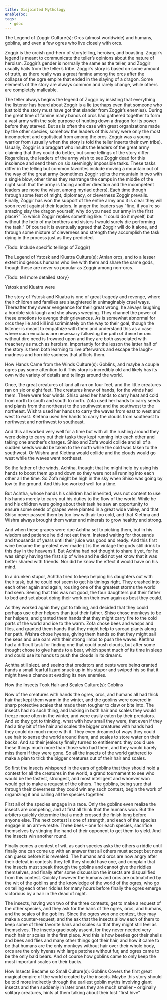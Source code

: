 ```yaml
---
title: Disjointed Mythology
enableToc: 
tags:
  - gdoc
---
```

The Legend of Zoggir
Culture(s): Orcs (almost worldwide) and humans, goblins, and even a few ogres who live closely with orcs.

Zoggir is the orcish god-hero of storytelling, heroism, and boasting. Zoggir’s legend is meant to communicate the teller’s opinions about the nature of heroism. Zoggir’s gender is normally the same as the teller, and Zoggir usually hails from the teller’s tribe. Zoggir’s story is based on some amount of truth, as there really was a great famine among the orcs after the collapse of the ogre empire that ended in the slaying of a dragon. Some elements of the story are always common and rarely change, while others are completely malleable. 

The teller always begins the legend of Zoggir by insisting that everything the listener has heard about Zoggir is a lie (perhaps even that someone who just told the story must have got that slander from Zoggir’s enemies). During the great time of famine many bands of orcs had gathered together to form a vast army with the sole purpose of hunting down a dragon for its power before they starved. But as is often the case with great organizations made by the other species, somehow the leaders of this army were only the most incompetent and egotistical from among the orcs. Zoggir was a young warrior from (usually when the story is told the teller inserts their own tribe). Usually, Zoggir is a braggart who insults the leaders of the great army claiming that they could do better, but some tellings of the story differ. Regardless, the leaders of the army wish to see Zoggir dead for this insolence and send them on six seemingly impossible tasks. These tasks differ in the telling but common favorites include moving a mountain out of the way of the great army (sometimes Zoggir splits the mountain in two with a single blow, other times they rearrange the camps in the middle of the night such that the army is facing another direction and the incompetent leaders are none the wiser, among myriad others). Each time though through some feat of might, diplomacy, or cleverness Zoggir prevails. Finally, Zoggir has won the support of the entire army and it is clear they will soon revolt against their leaders. In anger the leaders say “fine, if you’re so amazing slay the dragon yourself, why do you need our army in the first place?” To which Zoggir replies something like: “I could do it myself, but without the help of my brothers and sisters I would surely die performing the task.” Of course it is eventually agreed that Zoggir will do it alone, and through some mixture of cleverness and strength they accomplish the task dying in the process just as they predicted.

{Todo: Include specific tellings of Zoggir}

The Legend of Ystosk and Kluatra
Culture(s): Atnian orcs, and to a lesser extent indigenous humans who live with them and share the same gods, though these are never so popular as Zoggir among non-orcs. 

{Todo: tell more detailed story}

Ystosk and Kluatra were 

The story of Ystosk and Kluatra is one of great tragedy and revenge, where their children and families are slaughtered in unimaginably cruel ways. Thereafter they swear vengeance for their great wrong, he always laughing a horrible sick laugh and she always weeping. They channel the power of these emotions to avenge their grievances. As is somewhat abnormal for orcs they lie and kill indiscriminately on the way to their goal, though the listener is meant to empathize with them and understand this as a case where such emotions are necessary following the path of these heroes without dire need is frowned upon and they are both associated with treachery as much as heroism. Importantly for the lesson the latter half of the story is them both learning to live afterwards and escape the laugh-madness and horrible sadness that afflicts them.



How Hands Came from the Winds
Culture(s): Goblins, and maybe a couple ogres pay some attention to it
This story is incredibly old and likely has its own wide variety of details and tellings around the world. 

Once, the great creatures of land all ran on four feet, and the little creatures ran on six or eight feet. The creatures knew of hands, for the winds had them. There were four winds. Shiso used her hands to carry heat and cold from north to south and south to north. Zofa used her hands to carry seeds and plants from the northeast to the southwest and the southwest to the northeast. Wishra used her hands to carry the waves from east to west and west to east. Klethna used her hands to carry the clouds from southeast to northwest and northwest to southeast.

And this all worked very well for a time but with all the rushing around they were doing to carry out their tasks they kept running into each other and taking one another’s charges. Shiso and Zofa would collide and all of a sudden seeds would be taken to the north while the cold was taken to the southwest. Or Wishra and Klethna would collide and the clouds would go west while the waves went northeast. 

So the father of the winds, Achtha, thought that he might help by using his hands to boost them up and down so they were not all running into each other all the time. So Zofa might be high in the sky when Shiso was going by low to the ground. And this too worked well for a time. 

But Achtha, whose hands his children had inherited, was not content to use his hands merely to carry out his duties to the flow of the world. While he and his children were going about their task he saw an opportunity to ensure some seeds of grapes were planted in a great wide valley, and that Shiso never passed them by too low with air too cold, and that Klethna and Wishra always brought them water and minerals to grow healthy and strong.

And when these grapes were ripe Achtha set to picking them, but in his wisdom and patience he did not eat them. Instead waiting for thousands and thousands of years until their juice was good and ready. And this first wine became the greatest ever made (it is the vintage the gods still drink to this day in the heavens!). But Achtha had not thought to share it yet, for he was simply having the first sip of wine and he did not yet know that it was better shared with friends. Nor did he know the effect it would have on his mind.

In a drunken stupor, Achtha tried to keep helping his daughters out with their task, but he could not seem to get his timings right. They crashed into each other again and again, rousing one of the greatest storms the world had seen. Seeing that this was not good, the four daughters put their father to bed and set about doing their work on their own again as best they could.

As they worked again they got to talking, and decided that they could perhaps use other helpers than just their father. Shiso chose monkeys to be her helpers, and granted them hands that they might carry fire to the cold parts of the world and ice to the warm. Zofa chose bees and wasps and flies, and granted them hands that they might help to spread plants along her path. Wishra chose hyenas, giving them hands so that they might sail the seas and use oars with their strong limbs to push the waves. Klethna had a difficult task for finding one that could push clouds, but after some thought chose to give hands to a bear, which spent much of its time in sleep and could use its hands to push the clouds in its dreams.

Achtha still slept, and seeing that predators and pests were being granted hands a small fearful lizard snuck up in his stupor and swiped his so that it might have a chance at evading its new enemies. 

How the Insects Took Hair and Scales
Culture(s): Goblins

Now of the creatures with hands the ogres, orcs, and humans all had thick hair that kept them warm in the winter, and the goblins were covered in sharp protective scales that made them tougher to claw or bite into. The insects had no such thing, and lacking in both hair and scales they would freeze more often in the winter, and were easily eaten by their predators. And so they got to thinking, what with how small they were, that even if they had a tiny bit of the hair and scales the bigger creatures with hands had they could do much more with it. They even dreamed of ways they could use hair to sense the world around them, and scales to store water on their backs. And so their jealousy finally turned to entitlement: they could use these things much more than those who had them, and they would barely miss them if they were gone. So all the insects of the world gathered to make a plan to trick the bigger creatures out of their hair and scales.

So first the insects whispered in the ears of goblins that they should hold a contest for all the creatures in the world, a grand tournament to see who would be the fastest, strongest, and most intelligent and whoever won would get to make a request of the others. The goblins, being sure that through their cleverness they could win any such contest, begin the work of organizing it and calling all the species together. 

First all of the species engage in a race. Only the goblins even realize the insects are competing, and at first all think that the humans won. But the arbiters quickly determine that a moth crossed the finish long before anyone else. The next contest is one of strength, and each of the species engage in an arm-wrestle. Three bees – one for each species, sacrifice themselves by stinging the hand of their opponent to get them to yield. And the insects win another round. 

Finally comes a contest of wit, as each species asks the others a riddle until finally one can come up with an answer that all others must accept but none can guess before it is revealed. The humans and orcs are now angry after their defeat in contests they felt they should have one, and complain that the insects must speak through the goblins and cannot give the riddles themselves, and finally after some discussion the insects are disqualified from this contest. Quickly however the humans and orcs are outmatched by the wit of the goblins and the knowledge of the world of the ogres, who go on telling each other riddles for many hours before finally the ogres emerge victorious by a hair in the dead of night.

The insects, having won two of the three contests, get to make a request of the other species, and they ask for the hairs of the ogres, orcs, and humans, and the scales of the goblins. Since the ogres won one contest, they may make a counter-request, and the ask that the insects allow each of them to keep some of their favorite hairs and scales so that they might still feel as themselves. The insects graciously assent, for they never needed very much hair or scales in the first place. And this is how beetles got their shells and bees and flies and many other things got their hair, and how it came to be that humans are the only monkeys without hair over their whole body, orcs are the only hyenas with large patches without fur, and ogres came to be the only bald bears. And of course how goblins came to only keep the most important scales on their backs. 

How Insects Became so Small
Culture(s): Goblins
Covers the first great magical empire of the world created by the insects. Maybe this story should be told more indirectly through the earliest goblin myths involving giant insects and then suddenly in later ones they are much smaller – originally solitary creatures, hints at them talking about their lost “first hive”


